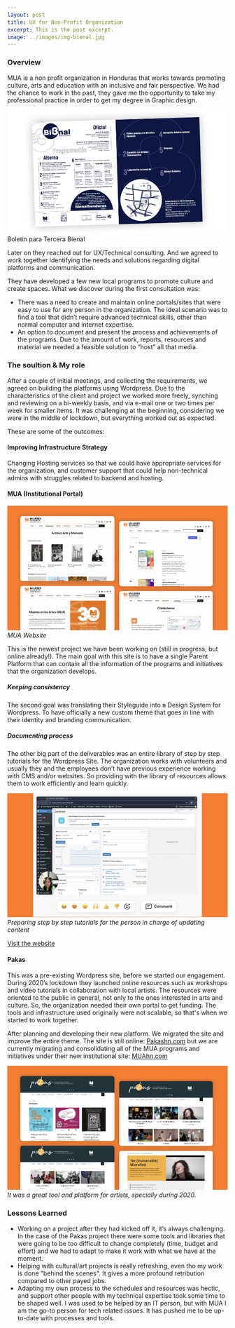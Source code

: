 ```yaml
---
layout: post
title: UX for Non-Profit Organization
excerpt: This is the post excerpt.
image: ../images/img-bienal.jpg
---
```


### Overview

MUA is a non profit organization in Honduras that works towards promoting culture, arts and education with an inclusive and fair perspective. We had the chance to work in the past, they gave me the opportunity to take my professional practice in order to get my degree in Graphic design.

![Artes para 3 Bienal](../images/img-bienal.jpg)
Boletin para Tercera Bienal

Later on they reached out for UX/Technical consulting. And we agreed to work together identifying the needs and solutions regarding digital platforms and communication. 

They have developed a few new local programs to promote culture and create spaces. What we discover during the first consultation was: 

- There was a need to create and maintain online portals/sites that were easy to use for any person in the organization. The ideal scenario was to find a tool that didn’t require advanced technical skills, other than normal computer and internet expertise. 
- An option to document and present the process and achievements of the programs. Due to the amount of work, reports, resources and material we needed a feasible solution to “host” all that media. 


### The soultion & My role
After a couple of initial meetings, and collecting the requirements, we agreed on building the platforms using Wordpress.
Due to the characteristics of the client and project we worked more freely, synching and reviewing on a bi-weekly basis, and via e-mail one or two times per week for smaller items. It was challenging at the beginning, considering we were in the middle of lockdown, but everything worked out as expected. 

These are some of the outcomes: 

#### Improving Infrastructure Strategy 
Changing Hosting services so that we could have appropriate services for the organization, and customer support that could help non-technical admins with struggles related to backend and hosting. 

#### MUA (Institutional Portal) 

![MUA website](../images/img-mua-web.jpg)
*MUA Website*

This is the newest project we have been working on (still in progress, but online already!). The main goal with this site is to have a single Parent Platform that can contain  all the information of the programs and initiatives that the organization develops. 

##### Keeping consistency 
The second goal was translating their Styleguide into a Design System for Wordpress. To have officially a new custom theme that goes in line with their identity and branding communication. 


##### Documenting process 
The other big part of the deliverables was an entire library of step by step tutorials for the Wordpress Site. The organization works with volunteers and usually they and the employees don’t have previous experience working with CMS and/or websites. So providing with the library of resources allows them to work efficiently and learn quickly. 

![Video tutorials](../images/img-mua-tutorials.jpg)
*Preparing step by step tutorials for the person in charge of updating content*

[Visit the website](https://muahn.com/)


#### Pakas
This was a pre-existing Wordpress site, before we started our engagement. During 2020’s lockdown they launched online resources such as workshops and video tutorials in collaboration with local artists. The resources were oriented to the public in general, not only to the ones interested in arts and culture. So, the organization needed their own portal to get funding. The tools and infrastructure used originally were not scalable, so that's when we started to work together. 

After planning and developing their new platform. We migrated the site and improve the entire theme. 
The site is still online: [Pakashn.com](https://pakashn.com/) but we are currently migrating and consolidating all of the MUA programs and initiatives under their new institutional site: [MUAhn.com](https://muahn.com/)

![Legacy Pakas Website](../images/img-mua-pakas.jpg)
*It was a great tool and platform for artists, specially during 2020.*


### Lessons Learned

- Working on a project after they had kicked off it, it’s always challenging. In the case of the Pakas project there were some tools and libraries that were going to be too difficult to change completely (time, budget and effort) and we had to adapt to make it work with what we have at the moment. 
- Helping with cultural/art projects is really refreshing, even tho my work is done "behind the scenes". It gives a more profound retribution compared to other payed jobs. 
- Adapting my own process to the schedules and resources was hectic, and support other people with my technical expertise took some time to be shaped well. I was used to be helped by an IT person, but with MUA I am the go-to person for tech related issues. It has pushed me to be up-to-date with processes and tools. 
